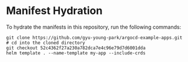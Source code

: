 # Manifest Hydration

To hydrate the manifests in this repository, run the following commands:

```shell
git clone https://github.com/gyu-young-park/argocd-example-apps.git
# cd into the cloned directory
git checkout 52c4362f27a230a782dca7e4c96e79d7d6001dda
helm template . --name-template my-app --include-crds
```
